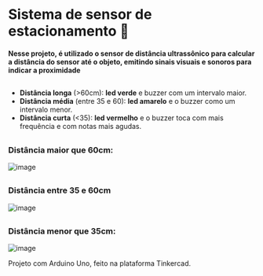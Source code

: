 # Sistema de sensor de estacionamento 🚗


#### Nesse projeto, é utilizado o sensor de distância ultrassônico para calcular a distância do sensor até o objeto, emitindo sinais visuais e sonoros para indicar a proximidade
##
- **Distância longa** (>60cm): **led verde** e buzzer com um intervalo maior.
- **Distância média** (entre 35 e 60): **led amarelo** e o buzzer como um intervalo menor.
- **Distância curta** (<35): **led vermelho** e o buzzer toca com mais frequência e com notas mais agudas.

##

### Distância maior que 60cm:
![image](https://github.com/user-attachments/assets/164787f7-ee90-4989-9315-58cc45e8caca)


##



### Distância entre 35 e 60cm
![image](https://github.com/user-attachments/assets/d6409502-6e17-44e9-a770-0cc2a4742799)



##

### Distância menor que 35cm:
![image](https://github.com/user-attachments/assets/889844f4-4232-4ccd-b5f1-6d48dea2c575)





Projeto com Arduino Uno, feito na plataforma Tinkercad.
